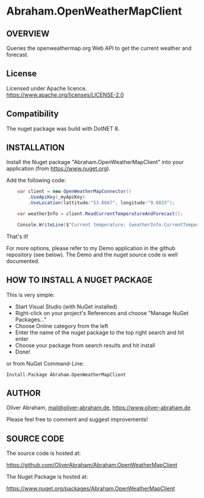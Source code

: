 # Abraham.OpenWeatherMapClient

## OVERVIEW

Queries the openweathermap.org Web API to get the current weather and forecast.


## License

Licensed under Apache licence.
https://www.apache.org/licenses/LICENSE-2.0


## Compatibility

The nuget package was build with DotNET 8.



## INSTALLATION

Install the Nuget package "Abraham.OpenWeatherMapClient" into your application (from https://www.nuget.org).

Add the following code:
```C#
    var client = new OpenWeatherMapConnector()
        .UseApiKey(_myApiKey)
        .UseLocation(lattitude:"53.8667", longitude:"9.8833");

    var weatherInfo = client.ReadCurrentTemperatureAndForecast();

    Console.WriteLine($"Current temperature: {weatherInfo.CurrentTemperature} {weatherInfo.Unit}");
```


That's it!

For more options, please refer to my Demo application in the github repository (see below).
The Demo and the nuget source code is well documented.



## HOW TO INSTALL A NUGET PACKAGE
This is very simple:
- Start Visual Studio (with NuGet installed) 
- Right-click on your project's References and choose "Manage NuGet Packages..."
- Choose Online category from the left
- Enter the name of the nuget package to the top right search and hit enter
- Choose your package from search results and hit install
- Done!


or from NuGet Command-Line:

    Install-Package Abraham.OpenWeatherMapClient





## AUTHOR

Oliver Abraham, mail@oliver-abraham.de, https://www.oliver-abraham.de

Please feel free to comment and suggest improvements!



## SOURCE CODE

The source code is hosted at:

https://github.com/OliverAbraham/Abraham.OpenWeatherMapClient

The Nuget Package is hosted at: 

https://www.nuget.org/packages/Abraham.OpenWeatherMapClient

